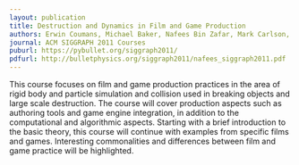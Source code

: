 ```yaml
---
layout: publication
title: Destruction and Dynamics in Film and Game Production
authors: Erwin Coumans, Michael Baker, Nafees Bin Zafar, Mark Carlson, Brice Criswell, Takahiro Harada, Phil Knight
journal: ACM SIGGRAPH 2011 Courses
puburl: https://pybullet.org/siggraph2011/
pdfurl: http://bulletphysics.org/siggraph2011/nafees_siggraph2011.pdf
---
```

This course focuses on film and game production practices in the area of rigid
body and particle simulation and collision used in breaking objects and large
scale destruction. The course will cover production aspects such as authoring
tools and game engine integration, in addition to the computational and
algorithmic aspects. Starting with a brief introduction to the basic theory,
this course will continue with examples from specific films and games.
Interesting commonalities and differences between film and game practice will be
highlighted.
